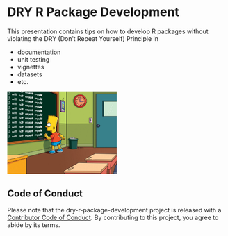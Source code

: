 
<!-- README.md is generated from README.Rmd. Please edit that file -->

# DRY R Package Development

This presentation contains tips on how to develop R packages without
violating the DRY (Don’t Repeat Yourself) Principle in

- documentation
- unit testing
- vignettes
- datasets
- etc.

<img src="media/simpsons.png" width="50%" />

## Code of Conduct

Please note that the dry-r-package-development project is released with
a [Contributor Code of
Conduct](https://contributor-covenant.org/version/2/1/CODE_OF_CONDUCT.html).
By contributing to this project, you agree to abide by its terms.
